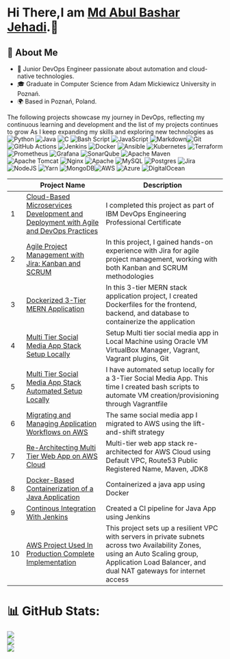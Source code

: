 # Hi There,I am [Md Abul Bashar Jehadi](https://www.linkedin.com/in/md-abul-bashar-jehadi/).👋

## 🚀 About Me
- 🌱 Junior DevOps Engineer passionate about automation and cloud-native technologies.
- 🎓 Graduate in Computer Science from Adam Mickiewicz University in Poznań.
- 🌍 Based in Poznań, Poland.

 The following projects showcase my journey in DevOps, reflecting my continuous learning and development and the list of my projects continues to grow As I keep expanding my skills and exploring new technologies as ![Python](https://img.shields.io/badge/python-3670A0?style=for-the-badge&logo=python&logoColor=ffdd54) ![Java](https://img.shields.io/badge/java-%23ED8B00.svg?style=for-the-badge&logo=openjdk&logoColor=white) ![C](https://img.shields.io/badge/c-%2300599C.svg?style=for-the-badge&logo=c&logoColor=white) ![Bash Script](https://img.shields.io/badge/bash_script-%23121011.svg?style=for-the-badge&logo=gnu-bash&logoColor=white) ![JavaScript](https://img.shields.io/badge/javascript-%23323330.svg?style=for-the-badge&logo=javascript&logoColor=%23F7DF1E) ![Markdown](https://img.shields.io/badge/markdown-%23000000.svg?style=for-the-badge&logo=markdown&logoColor=white)![Git](https://img.shields.io/badge/git-%23F05033.svg?style=for-the-badge&logo=git&logoColor=white) ![GitHub Actions](https://img.shields.io/badge/github%20actions-%232671E5.svg?style=for-the-badge&logo=githubactions&logoColor=white) ![Jenkins](https://img.shields.io/badge/jenkins-%232C5263.svg?style=for-the-badge&logo=jenkins&logoColor=white) ![Docker](https://img.shields.io/badge/docker-%230db7ed.svg?style=for-the-badge&logo=docker&logoColor=white) ![Ansible](https://img.shields.io/badge/ansible-%231A1918.svg?style=for-the-badge&logo=ansible&logoColor=white) ![Kubernetes](https://img.shields.io/badge/kubernetes-%23326ce5.svg?style=for-the-badge&logo=kubernetes&logoColor=white) ![Terraform](https://img.shields.io/badge/terraform-%235835CC.svg?style=for-the-badge&logo=terraform&logoColor=white) ![Prometheus](https://img.shields.io/badge/Prometheus-E6522C?style=for-the-badge&logo=Prometheus&logoColor=white) ![Grafana](https://img.shields.io/badge/grafana-%23F46800.svg?style=for-the-badge&logo=grafana&logoColor=white) ![SonarQube](https://img.shields.io/badge/SonarQube-black?style=for-the-badge&logo=sonarqube&logoColor=4E9BCD) ![Apache Maven](https://img.shields.io/badge/Apache%20Maven-C71A36?style=for-the-badge&logo=Apache%20Maven&logoColor=white) ![Apache Tomcat](https://img.shields.io/badge/apache%20tomcat-%23F8DC75.svg?style=for-the-badge&logo=apache-tomcat&logoColor=black) ![Nginx](https://img.shields.io/badge/nginx-%23009639.svg?style=for-the-badge&logo=nginx&logoColor=white) ![Apache](https://img.shields.io/badge/apache-%23D42029.svg?style=for-the-badge&logo=apache&logoColor=white) ![MySQL](https://img.shields.io/badge/mysql-4479A1.svg?style=for-the-badge&logo=mysql&logoColor=white) ![Postgres](https://img.shields.io/badge/postgres-%23316192.svg?style=for-the-badge&logo=postgresql&logoColor=white) ![Jira](https://img.shields.io/badge/jira-%230A0FFF.svg?style=for-the-badge&logo=jira&logoColor=white) ![NodeJS](https://img.shields.io/badge/node.js-6DA55F?style=for-the-badge&logo=node.js&logoColor=white) ![Yarn](https://img.shields.io/badge/yarn-%232C8EBB.svg?style=for-the-badge&logo=yarn&logoColor=white) ![MongoDB](https://img.shields.io/badge/MongoDB-%234ea94b.svg?style=for-the-badge&logo=mongodb&logoColor=white)![AWS](https://img.shields.io/badge/AWS-%23FF9900.svg?style=for-the-badge&logo=amazon-aws&logoColor=white) ![Azure](https://img.shields.io/badge/azure-%230072C6.svg?style=for-the-badge&logo=microsoftazure&logoColor=white) ![DigitalOcean](https://img.shields.io/badge/DigitalOcean-%230167ff.svg?style=for-the-badge&logo=digitalOcean&logoColor=white)

  | | Project Name | Description  |
|---| ------ | ------ |
| 1 | [Cloud-Based Microservices Development and Deployment with Agile and DevOps Practices](https://github.com/basharjehadi/devops-capstone-project) | I completed this project as part of IBM DevOps Engineering Professional Certificate |
| 2 | [Agile Project Management with Jira: Kanban and SCRUM](https://www.coursera.org/account/accomplishments/verify/4WRJOBUCU3FC) | In this project, I gained hands-on experience with Jira for agile project management, working with both Kanban and SCRUM methodologies |
| 3 | [Dockerized 3-Tier MERN Application](https://github.com/basharjehadi/dockerized-mern-app) | In this 3-tier MERN stack application project, I created Dockerfiles for the frontend, backend, and database to containerize the application |
| 4 | [Multi Tier Social Media App Stack Setup Locally](https://github.com/basharjehadi/AWS_DevOps_Projects/tree/main/Project-1%20Multi%20Tier%20Social%20Media%20App%20Stack%20Setup%20Locally) | Setup Multi tier social media app in Local Machine using Oracle VM VirtualBox Manager, Vagrant, Vagrant plugins, Git |
| 5 | [Multi Tier Social Media App Stack Automated Setup Locally](https://github.com/basharjehadi/AWS_DevOps_Projects/tree/main/Project-2%20Multi%20Tier%20Social%20Media%20App%20Stack%20Automated%20Setup%20Locally) | I have automated setup locally for a 3-Tier Social Media App. This time I created bash scripts to automate VM creation/provisioning through Vagrantfile |
| 6 | [Migrating and Managing Application Workflows on AWS](https://github.com/basharjehadi/AWS_DevOps_Projects/tree/main/Project-3%20Migrating%20and%20Managing%20Application%20Workflows%20on%20AWS) | The same social media app I migrated to AWS using the lift-and-shift strategy |
| 7 | [Re-Architecting Multi Tier Web App on AWS Cloud](https://github.com/basharjehadi/AWS_DevOps_Projects/tree/main/Project-4%3A%20Re-Architecting%20Multi%20Tier%20Web%20App%20on%20AWS%20Cloud%5BCloud%20Native%5D) | Multi-tier web app stack re-architected for AWS Cloud using Default VPC, Route53 Public Registered Name, Maven, JDK8 |
| 8 | [Docker-Based Containerization of a Java Application](https://github.com/basharjehadi/AWS_DevOps_Projects/tree/main/Project%205%20Docker-Based%20Containerization%20of%20a%20Java%20Application) | Containerized a java app using Docker |
| 9 | [Continous Integration With Jenkins](https://github.com/basharjehadi/AWS_DevOps_Projects/tree/main/Project-6%3A%20Continues%20Integration%20With%20Jenkins) | Created a CI pipeline for Java App using Jenkins|
| 10 | [AWS Project Used In Production Complete Implementation](https://github.com/basharjehadi/AWS_DevOps_Projects/tree/main/Abhishek-Aws-Project-Used-In-Production) | This project sets up a resilient VPC with servers in private subnets across two Availability Zones, using an Auto Scaling group, Application Load Balancer, and dual NAT gateways for internet access|


# 📊 GitHub Stats:
![](https://github-readme-stats.vercel.app/api?username=basharjehadi&theme=dark&hide_border=false&include_all_commits=false&count_private=false)<br/>
![](https://github-readme-streak-stats.herokuapp.com/?user=basharjehadi&theme=dark&hide_border=false)<br/>
![](https://github-readme-stats.vercel.app/api/top-langs/?username=basharjehadi&theme=dark&hide_border=false&include_all_commits=false&count_private=false&layout=compact)


